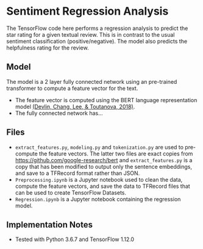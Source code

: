 # Sentiment Regression Analysis
The TensorFlow code here performs a regression analysis to predict the star rating for a given textual review. This is in contrast to the usual sentiment classification \(positive\/negative\). The model also predicts the helpfulness rating for the review.

## Model
The model is a 2 layer fully connected network using an pre-trained transformer to compute a feature vector for the text.
* The feature vector is computed using the BERT language representation model [\(Devlin, Chang, Lee, \& Toutanova, 2018\)](https://arxiv.org/abs/1810.04805).
* The fully connected network has...

## Files
* `extract_features.py`, `modeling.py` and `tokenization.py` are used to pre-compute the feature vectors. The latter two files are exact copies from https://github.com/google-research/bert and `extract_features.py` is a copy that has been modified to output only the sentence embeddings, and save to a TFRecord format rather than JSON.
* `Preprocessing.ipynb` is a Jupyter notebook used to clean the data, compute the feature vectors, and save the data to TFRecord files that can be used to create TensorFlow Datasets.
* `Regression.ipynb` is a Jupyter notebook containing the regression model.

## Implementation Notes
* Tested with Python 3.6.7 and TensorFlow 1.12.0

